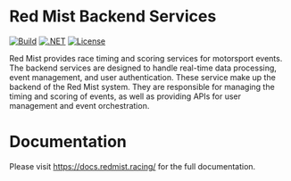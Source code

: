 ﻿# Red Mist Backend Services

[![Build](https://github.com/bgriggs/redmist-timing-scoring-backend/actions/workflows/build.yml/badge.svg)](https://github.com/bgriggs/redmist-timing-scoring-backend/actions/workflows/build.yml)
[![.NET](https://img.shields.io/badge/.NET-9.0-purple)](https://dotnet.microsoft.com/download)
[![License](https://img.shields.io/badge/license-MIT-blue.svg)](LICENSE)

Red Mist provides race timing and scoring services for motorsport events. The backend services are designed to handle real-time data processing, event management, and user authentication.
These service make up the backend of the Red Mist system. They are responsible for managing the timing and scoring of events, as well as providing APIs for user management and event orchestration.

# Documentation
Please visit https://docs.redmist.racing/ for the full documentation.